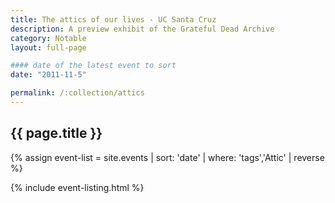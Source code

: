 ```yaml
---
title: The attics of our lives - UC Santa Cruz
description: A preview exhibit of the Grateful Dead Archive
category: Notable
layout: full-page

#### date of the latest event to sort
date: "2011-11-5"

permalink: /:collection/attics
---
```

<section id="main-content">
<div class="grid-container large">
<section class="heading">
<h2 class="underline">{{ page.title }}</h2>
</section>

<div class="events-card-list fade-out-siblings">
{% assign event-list = site.events | sort: 'date' | where: 'tags','Attic' | reverse %}

{% include event-listing.html %}
